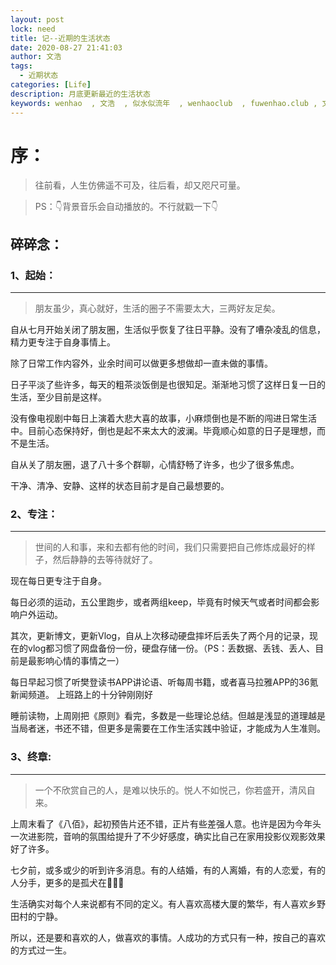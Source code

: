 ```yaml
---
layout: post
lock: need
title: 记--近期的生活状态
date: 2020-08-27 21:41:03
author: 文浩
tags:
  - 近期状态
categories: [Life]
description: 月底更新最近的生活状态
keywords: wenhao  , 文浩  , 似水似流年  , wenhaoclub  , fuwenhao.club , 文浩的博客
---
```

# 序：
> 往前看，人生仿佛遥不可及，往后看，却又咫尺可量。

>PS：👇背景音乐会自动播放的。不行就戳一下👇
<link rel="stylesheet" href="https://cdn.jsdelivr.net/npm/aplayer@1.7.0/dist/APlayer.min.css">
<script src="https://cdn.jsdelivr.net/npm/aplayer@1.7.0/dist/APlayer.min.js"></script>
<script src="https://cdn.jsdelivr.net/npm/meting@1.1.0/dist/Meting.min.js"></script>

<div class="aplayer" data-id="578090" data-server="netease" data-type="song" data-mode="single" data-autoplay="true"></div>

## 碎碎念：
### 1、起始：

---

>朋友虽少，真心就好，生活的圈子不需要太大，三两好友足矣。

自从七月开始关闭了朋友圈，生活似乎恢复了往日平静。没有了嘈杂凌乱的信息，精力更专注于自身事情上。

除了日常工作内容外，业余时间可以做更多想做却一直未做的事情。

日子平淡了些许多，每天的粗茶淡饭倒是也很知足。渐渐地习惯了这样日复一日的生活，至少目前是这样。

没有像电视剧中每日上演着大悲大喜的故事，小麻烦倒也是不断的闯进日常生活中。目前心态保持好，倒也是起不来太大的波澜。毕竟顺心如意的日子是理想，而不是生活。

自从关了朋友圈，退了八十多个群聊，心情舒畅了许多，也少了很多焦虑。

干净、清净、安静、这样的状态目前才是自己最想要的。

### 2、专注：

---

>世间的人和事，来和去都有他的时间，我们只需要把自己修炼成最好的样子，然后静静的去等待就好了。

现在每日更专注于自身。

每日必须的运动，五公里跑步，或者两组keep，毕竟有时候天气或者时间都会影响户外运动。

其次，更新博文，更新Vlog，自从上次移动硬盘摔坏后丢失了两个月的记录，现在的vlog都习惯了网盘备份一份，硬盘存储一份。（PS：丢数据、丢钱、丢人、目前是最影响心情的事情之一）

每日早起习惯了听樊登读书APP讲论语、听每周书籍，或者喜马拉雅APP的36氪新闻频道。
上班路上的十分钟刚刚好

睡前读物，上周刚把《原则》看完，多数是一些理论总结。但越是浅显的道理越是当局者迷，书还不错，但更多是需要在工作生活实践中验证，才能成为人生准则。

### 3、终章:

---

>一个不欣赏自己的人，是难以快乐的。悦人不如悦己，你若盛开，清风自来。

上周末看了《八佰》，起初预告片还不错，正片有些差强人意。也许是因为今年头一次进影院，音响的氛围给提升了不少好感度，确实比自己在家用投影仪观影效果好了许多。

七夕前，或多或少的听到许多消息。有的人结婚，有的人离婚，有的人恋爱，有的人分手，更多的是孤犬在🐸🐸🐸

生活确实对每个人来说都有不同的定义。有人喜欢高楼大厦的繁华，有人喜欢乡野田村的宁静。

所以，还是要和喜欢的人，做喜欢的事情。人成功的方式只有一种，按自己的喜欢的方式过一生。
